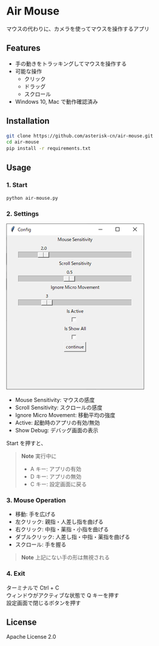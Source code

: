 # Air Mouse

マウスの代わりに、カメラを使ってマウスを操作するアプリ

## Features

- 手の動きをトラッキングしてマウスを操作する
- 可能な操作
  - クリック
  - ドラッグ
  - スクロール
- Windows 10, Mac で動作確認済み

## Installation

```bash
git clone https://github.com/asterisk-cn/air-mouse.git
cd air-mouse
pip install -r requirements.txt
```

## Usage

### 1. Start

```bash
python air-mouse.py
```

### 2. Settings

![settings](images/config.PNG)

- Mouse Sensitivity: マウスの感度
- Scroll Sensitivity: スクロールの感度
- Ignore Micro Movement: 移動平均の強度
- Active: 起動時のアプリの有効/無効
- Show Debug: デバッグ画面の表示

Start を押すと、

> **Note**
> 実行中に
>
> - A キー: アプリの有効
> - D キー: アプリの無効
> - C キー: 設定画面に戻る

### 3. Mouse Operation

- 移動: 手を広げる
- 左クリック: 親指・人差し指を曲げる
- 右クリック: 中指・薬指・小指を曲げる
- ダブルクリック: 人差し指・中指・薬指を曲げる
- スクロール: 手を握る

> **Note**
> 上記にない手の形は無視される

### 4. Exit

ターミナルで Ctrl + C  
ウィンドウがアクティブな状態で Q キーを押す  
設定画面で閉じるボタンを押す

## License

Apache License 2.0
